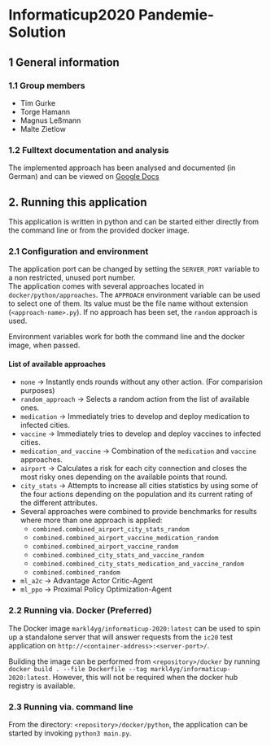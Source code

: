 
# Informaticup2020 Pandemie-Solution

## 1 General information  
### 1.1 Group members  
* Tim Gurke  
* Torge Hamann  
* Magnus Leßmann  
* Malte Zietlow  
  
### 1.2 Fulltext documentation and analysis  
The implemented approach has been analysed and documented (in German) and can be viewed on [Google Docs](https://docs.google.com/document/d/1798g1yCXY4yl2UB1X6-2czTHnChnoo_kEQqO319BSSA/edit?usp=sharing)  
  
## 2. Running this application  
This application is written in python and can be started either directly from the command line or from the provided docker image.
  
### 2.1 Configuration and environment  
The application port can be changed by setting the ``SERVER_PORT`` variable to a non restricted, unused port number.  
The application comes with several approaches located in ``docker/python/approaches``.
The ``APPROACH`` environment variable can be used to select one of them. Its value must be the file name without extension (``<approach-name>.py``). If no approach has been set, the ``random`` approach is used.  
 
Environment variables work for both the command line and the docker image, when passed.

#### List of available approaches
* ``none`` -> Instantly ends rounds without any other action. (For comparision purposes)  
* ``random_approach`` -> Selects a random action from the list of available ones.  
* ``medication`` -> Immediately tries to develop and deploy medication to infected cities.  
* ``vaccine`` -> Immediately tries to develop and deploy vaccines to infected cities.  
* ``medication_and_vaccine`` -> Combination of the ``medication`` and ``vaccine`` approaches.  
* ``airport`` -> Calculates a risk for each city connection and closes the most risky ones depending on the available points that round.  
* ``city_stats`` -> Attempts to increase all cities statistics by using some of the four actions depending on the population and its current rating of the different attributes.  
* Several approaches were combined to provide benchmarks for results where more than one approach is applied:
  * ``combined.combined_airport_city_stats_random``  
  * ``combined.combined_airport_vaccine_medication_random``  
  * ``combined.combined_airport_vaccine_random``  
  * ``combined.combined_city_stats_and_vaccine_random``  
  * ``combined.combined_city_stats_medication_and_vaccine_random``  
  * ``combined.combined_random``  
* ``ml_a2c`` -> Advantage Actor Critic-Agent  
* ``ml_ppo`` -> Proximal Policy Optimization-Agent  
  
### 2.2 Running via. Docker (Preferred)
The Docker image ``markl4yg/informaticup-2020:latest`` can be used to spin up a standalone server that will answer requests from the ``ic20`` test application on ``http://<container-address>:<server-port>/``.  
  
Building the image can be performed from ``<repository>/docker`` by running ``docker build . --file Dockerfile --tag markl4yg/informaticup-2020:latest``. However, this will not be required when the docker hub registry is available.

### 2.3 Running via. command line
From the directory: ``<repository>/docker/python``, the application can be started by invoking ``python3 main.py``.  

